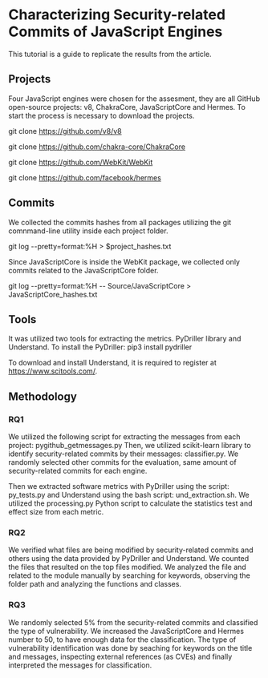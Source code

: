 # Characterizing Security-related Commits of JavaScript Engines

This tutorial is a guide to replicate the results from the article. 

## Projects	
Four JavaScript engines were chosen for the assesment, they are all GitHub open-source projects: v8, ChakraCore, JavaScriptCore and Hermes. 
To start the process is necessary to download the projects.

git clone https://github.com/v8/v8

git clone https://github.com/chakra-core/ChakraCore

git clone https://github.com/WebKit/WebKit

git clone https://github.com/facebook/hermes

## Commits
We collected the commits hashes from all packages utilizing the git comnmand-line utility inside each project folder.

git log --pretty=format:%H > $project_hashes.txt

Since JavaScriptCore is inside the WebKit package, we collected only commits related to the JavaScriptCore folder.

git log --pretty=format:%H -- Source/JavaScriptCore > JavaScriptCore_hashes.txt

## Tools
It was utilized two tools for extracting the metrics. PyDriller library and Understand.
To install the PyDriller: pip3 install pydriller

To download and install Understand, it is required to register at https://www.scitools.com/.

## Methodology

### RQ1

We utilized the following script for extracting the messages from each project: pygithub_getmessages.py
Then, we utilized scikit-learn library to identify security-related commits by their messages: classifier.py. We randomly selected other commits for the evaluation, same amount of security-related commits for each engine.

Then we extracted software metrics with PyDriller using the script: py_tests.py and Understand using the bash script: und_extraction.sh. We utilized the processing.py Python script to calculate the statistics test and effect size from each metric.

### RQ2

We verified what files are being modified by security-related commits and others using the data provided by PyDriller and Understand. We counted the files that resulted on the top files modified. We analyzed the file and related to the module manually by searching for keywords, observing the folder path and analyzing the functions and classes.

### RQ3

We randomly selected 5% from the security-related commits and classified the type of vulnerability. We increased the JavaScriptCore and Hermes number to 50, to have enough data for the classification. The type of vulnerability identification was done by seaching for keywords on the title and messages, inspecting external references (as CVEs) and finally interpreted the messages for classification.
